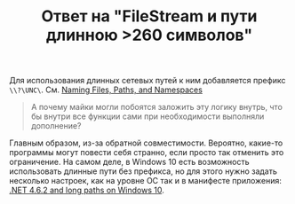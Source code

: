 ﻿---
title: "Ответ на \"FileStream и пути длинною &gt;260 символов\""
se.owner.user_id: 240512
se.owner.display_name: "MSDN.WhiteKnight"
se.owner.link: "https://ru.stackoverflow.com/users/240512/msdn-whiteknight"
se.answer_id: 798047
se.question_id: 797949
se.post_type: answer
se.score: 5
se.is_accepted: True
---
<p>Для использования длинных сетевых путей к ним добавляется префикс <code>\\?\UNC\</code>. См. <a href="https://msdn.microsoft.com/en-us/library/aa365247.aspx#maxpath" rel="noreferrer">Naming Files, Paths, and Namespaces</a></p>

<blockquote>
  <p>А почему майки могли побоятся заложить эту логику внутрь, что бы внутри все функции сами при необходимости выполняли дополнение?</p>
</blockquote>

<p>Главным образом, из-за обратной совместимости. Вероятно, какие-то программы могут повести себя странно, если просто так отменить это ограничение. На самом деле, в Windows 10 есть возможность использовать длинные пути без префикса, но для этого нужно задать несколько настроек, как на уровне ОС так и в манифесте приложения: <a href="https://blogs.msdn.microsoft.com/jeremykuhne/2016/07/30/net-4-6-2-and-long-paths-on-windows-10/" rel="noreferrer">.NET 4.6.2 and long paths on Windows 10</a>. </p>
